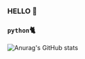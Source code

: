 ### HELLO 👋
 


### `python`🐈

![Anurag's GitHub stats](https://github-readme-stats.vercel.app/api?username=elic121&show_icons=true&theme=highcontrast)
<!--
**elic121/elic121** is a ✨ _special_ ✨ repository because its `README.md` (this file) appears on your GitHub profile.

Here are some ideas to get you started:

- 🔭 I’m currently working on ...
- 🌱 I’m currently learning ...
- 👯 I’m looking to collaborate on ...
- 🤔 I’m looking for help with ...
- 💬 Ask me about ...
- 📫 How to reach me: ...
- 😄 Pronouns: ...
- ⚡ Fun fact: ...
-->


